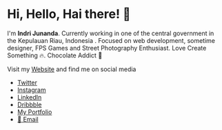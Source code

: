 # Hi, Hello, Hai there! 👋

I'm **Indri Junanda**. Currently working in one of the central government in the Kepulauan Riau, Indonesia . Focused on web development, sometime designer, FPS Games and Street Photography Enthusiast. Love Create Something 🔥. Chocolate Addict 🍫

Visit my [Website](//indrijunanda.gitlab.io/) and find me on social media

- [Twitter](//twitter.com/indrijunanda/)
- [Instagram](//instagram.com/indrijunanda/)
- [LinkedIn](//www.linkedin.com/in/indrijunanda/)
- [Dribbble](//dribbble.com/indrijunanda)
- [My Portfolio](//indrijunanda.gitlab.io/portfolio.html)
- [📧 Email](mailto:ind.junanda@gmail.com)

